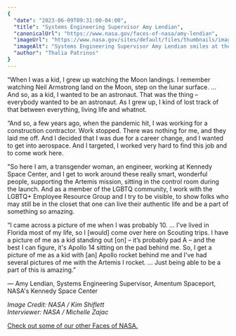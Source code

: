 ```yaml
---
{
  "date": "2023-06-09T09:31:00-04:00",
  "title": "Systems Engineering Supervisor Amy Lendian",
  "canonicalUrl": "https://www.nasa.gov/faces-of-nasa/amy-lendian",
  "imageUrl": "https://www.nasa.gov/sites/default/files/thumbnails/image/amylendian_ksc-20230530-ph-kls01_0018.jpg",
  "imageAlt": "Systems Engineering Supervisor Amy Lendian smiles at the camera in a white collared shirt and a black blazer. She is wearing an Artemis pin on her lapel. The background is out of focus. ",
  "author": "Thalia Patrinos"
}
---
```


“When I was a kid, I grew up watching the Moon landings. I remember watching Neil Armstrong land on the Moon, step on the lunar surface. ... And so, as a kid, I wanted to be an astronaut. That was the thing – everybody wanted to be an astronaut. As I grew up, I kind of lost track of that between everything, living life and whatnot.

“And so, a few years ago, when the pandemic hit, I was working for a construction contractor. Work stopped. There was nothing for me, and they laid me off. And I decided that I was due for a career change, and I wanted to get into aerospace. And I targeted, I worked very hard to find this job and to come work here.

"So here I am, a transgender woman, an engineer, working at Kennedy Space Center, and I get to work around these really smart, wonderful people, supporting the Artemis mission, sitting in the control room during the launch. And as a member of the LGBTQ community, I work with the LGBTQ+ Employee Resource Group and I try to be visible, to show folks who may still be in the closet that one can live their authentic life and be a part of something so amazing.

“I came across a picture of me when I was probably 10. … I've lived in Florida most of my life, so I \[would\] come over here on Scouting trips. I have a picture of me as a kid standing out \[on\] – it’s probably pad A – and the best I can figure, it's Apollo 14 sitting on the pad behind me. So, I get a picture of me as a kid with \[an\] Apollo rocket behind me and I've had several pictures of me with the Artemis I rocket. … Just being able to be a part of this is amazing.”  
  
— Amy Lendian, Systems Engineering Supervisor, Amentum Spaceport, NASA's Kennedy Space Center

_Image Credit: NASA / Kim Shiflett  
Interviewer: NASA / Michelle Zajac_

  
[Check out some of our other Faces of NASA.](http://www.nasa.gov/faces-of-nasa)
